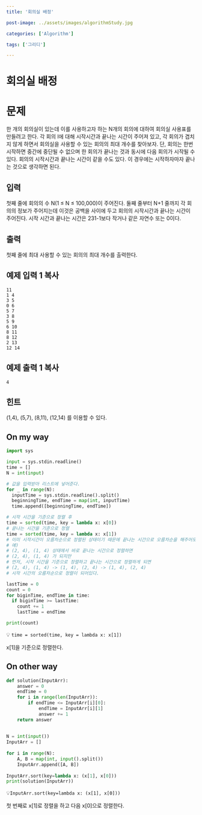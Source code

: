 ```yaml
---
title: '회의실 배정'

post-image: ../assets/images/algorithmStudy.jpg

categories: ['Algorithm']

tags: ['그리디']

---
```


# 회의실 배정 

# 문제

한 개의 회의실이 있는데 이를 사용하고자 하는 N개의 회의에 대하여 회의실 사용표를 만들려고 한다. 각 회의 I에 대해 시작시간과 끝나는 시간이 주어져 있고, 각 회의가 겹치지 않게 하면서 회의실을 사용할 수 있는 회의의 최대 개수를 찾아보자. 단, 회의는 한번 시작하면 중간에 중단될 수 없으며 한 회의가 끝나는 것과 동시에 다음 회의가 시작될 수 있다. 회의의 시작시간과 끝나는 시간이 같을 수도 있다. 이 경우에는 시작하자마자 끝나는 것으로 생각하면 된다.

## 입력

첫째 줄에 회의의 수 N(1 ≤ N ≤ 100,000)이 주어진다. 둘째 줄부터 N+1 줄까지 각 회의의 정보가 주어지는데 이것은 공백을 사이에 두고 회의의 시작시간과 끝나는 시간이 주어진다. 시작 시간과 끝나는 시간은 231-1보다 작거나 같은 자연수 또는 0이다.

## 출력

첫째 줄에 최대 사용할 수 있는 회의의 최대 개수를 출력한다.

## 예제 입력 1 복사

```
11
1 4
3 5
0 6
5 7
3 8
5 9
6 10
8 11
8 12
2 13
12 14
```

## 예제 출력 1 복사

```
4
```

## 힌트

(1,4), (5,7), (8,11), (12,14) 를 이용할 수 있다.

## On my way

```python
import sys  

input = sys.stdin.readline()
time = []
N = int(input)

# 값을 입력받아 리스트에 넣어준다.
for _ in range(N):
  inputTime = sys.stdin.readline().split()
  beginningTime, endTime = map(int, inputTime)
  time.append([beginningTime, endTime])

# 시작 시간을 기준으로 정렬 후
time = sorted(time, key = lambda x: x[0])
# 끝나는 시간을 기준으로 정렬
time = sorted(time, key = lambda x: x[1])
# 이미 시작시간이 오름차순으로 정렬된 상태이기 때문에 끝나는 시간으로 오름차순을 해주어도 자연히 끝나는 시간이 같을 때에는 시작시간의 오름차순으로 정렬이 되어있다.
# 예)
# (2, 4), (1, 4) 상태에서 바로 끝나는 시간으로 정렬하면
# (2, 4), (1, 4) 가 되지만
# 먼저, 시작 시간을 기준으로 정렬하고 끝나는 시간으로 정렬하게 되면
# (2, 4), (1, 4) -> (1, 4), (2, 4) -> (1, 4), (2, 4)
# 시작 시간의 오름차순으로 정렬이 되어있다.

lastTime = 0
count = 0
for biginTime, endTime in time:
  if biginTime >= lastTime:
    count += 1
    lastTime = endTime

print(count)

```

💡 `time = sorted(time, key = lambda x: x[1])`

x[1]을 기준으로 정렬한다.

## On other way

```python
def solution(InputArr):
    answer = 0
    endTime = 0
    for i in range(len(InputArr)):
        if endTime <= InputArr[i][0]:
            endTime = InputArr[i][1]
            answer += 1
    return answer
 
 
N = int(input())
InputArr = []
 
for i in range(N):
    A, B = map(int, input().split())
    InputArr.append([A, B])
 
InputArr.sort(key=lambda x: (x[1], x[0]))
print(solution(InputArr))
```

💡`InputArr.sort(key=lambda x: (x[1], x[0]))`

첫 번째로 x[1]로 정렬을 하고 다음 x[0]으로 정렬한다.

